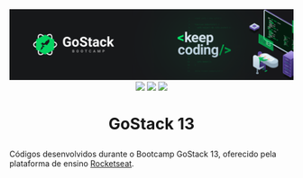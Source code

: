 <div align="center">
  <img src="https://github.com/ChristopherHauschild/bootcamp-gostack-13-rocketseat/blob/master/gostack.png?raw=true">
</div>

<div align="center">
  <img src="https://img.shields.io/static/v1?label=react&message=framework&color=blue&style=for-the-badge&logo=REACT"/>
  
  <img src="https://img.shields.io/static/v1?label=nodejs&message=backend&color=blue&style=for-the-badge&logo=NODEJS"/>
  
  <img src="https://img.shields.io/static/v1?label=react-native&message=mobile&color=blue&style=for-the-badge&logo=REACT-NATIVE"/>
</div>

# <p align="center">GoStack 13</p> 

Códigos desenvolvidos durante o Bootcamp GoStack 13, oferecido pela plataforma de ensino [Rocketseat](https://rocketseat.com.br/).
